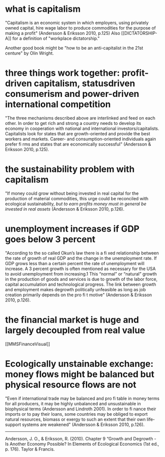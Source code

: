 
# what is capitalism
"Capitalism is an economic system in which  employers, using privately owned capital, hire wage labor to produce commodities for the purpose of making a profit" (Andersson & Eriksson 2010, p.125) Also [[DICTATORSHIP-A]] for a definition of "workplace dictatorship."

Another good book might be "how to be an anti-capitalist in the 21st centure" by Olin Wright.

# three things work together: profit-driven capitalism, statusdriven consumerism and power-driven international competition
"The three mechanisms described above are interlinked and feed on each other. In  order to get rich and strong a country needs to develop its economy in cooperation  with national and international investors/capitalists. Capitalists look for states that  are growth-oriented and provide the best workers and markets. Career- and   consumption-oriented individuals again prefer  fi  rms and states that are economically successful" (Andersson & Eriksson 2010, p.125).

# the sustainability problem with capitalism
"If money could grow without being invested in real capital for the production of material commodities, this urge could be reconciled with ecological sustainability, *but to earn profits money must in general be invested in real  assets* (Andersson & Eriksson 2010, p.126). 

# unemployment increases if GDP goes below 3 percent
"According to the so called  Okun’s law  there is a  fi  xed relationship between the  rate of growth of real GDP and the change in the unemployment rate. If GDP  grows less than a certain percent the rate of unemployment will increase. A 3  percent growth is often mentioned as necessary for the USA to avoid unemployment from increasing.1 This “normal” or “natural” growth in the production of  goods and services is due to growth of the labor force, capital accumulation and  technological progress. The link between growth and employment makes  degrowth politically unfeasible as long as job creation primarily depends on the  pro fi  t motive" (Andersson & Eriksson 2010, p.126).

# the financial market is huge and largely decoupled from real value
[[MMSFinanceVisual]]

# Ecologically unstainable exchange: money flows might be balanced but physical resource flows are not 
"Even if international trade may be balanced and pro fi  table in money terms  for all producers, it may be highly  unbalanced and unsustainable in biophysical  terms  (Andersson and Lindroth 2001). In order to  fi  nance their imports or to pay their loans, some countries may be  obliged to export natural resources, biomass or exergy to such an extent that their  own life-support systems are weakened" (Andersson & Eriksson 2010, p.126).
______
Andersson, J. O., & Eriksson, R. (2010). Chapter 9 “Growth and Degrowth - Is Another Economy Possible? In Elements of Ecological Economics (1st ed., p. 176). Taylor & Francis.
